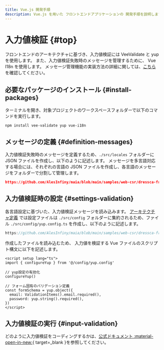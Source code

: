 ```yaml
---
title: Vue.js 開発手順
description: Vue.js を用いた フロントエンドアプリケーションの 開発手順を説明します。
---
```


# 入力値検証 {#top}

フロントエンドのアーキテクチャに基づき、入力値検証には VeeValidate と yup を使用します。
また、入力値検証失敗時のメッセージを管理するために、 Vue I18n を使用します。
メッセージ管理機能の実装方法の詳細に関しては、[こちら](./message-management.md) を確認してください。

## 必要なパッケージのインストール {#install-packages}

ターミナルを開き、対象プロジェクトのワークスペースフォルダーで以下のコマンドを実行します。

```shell
npm install vee-validate yup vue-i18n
```

## メッセージの定義 {#definition-messages}

入力値検証失敗時のメッセージを定義するため、`./src/locales` フォルダーに JSON ファイルを作成し、以下のように記述します。
メッセージを多言語対応する場合には、それぞれの言語の JSON ファイルを作成し、各言語のメッセージをフォルダーで分割して管理します。

```json title="validationTextList_jp.json"
https://github.com/AlesInfiny/maia/blob/main/samples/web-csr/dressca-frontend/consumer/src/locales/ja/validationTextList_ja.json
```

## 入力値検証時の設定 {#settings-validation}

各言語設定に基づいた、入力値検証メッセージを読み込みます。
[アーキテクチャ定義](../../../app-architecture/client-side-rendering/frontend-application/index.md#project-structure) では設定ファイルは `./src/config` フォルダーに集約されるため、ファイル `./src/config/yup.config.ts` を作成し、以下のように記述します。

```typescript title="yup.config.ts"
https://github.com/AlesInfiny/maia/blob/main/samples/web-csr/dressca-frontend/consumer/src/config/yup.config.ts
```

作成したファイルを読み込むため、 入力値を検証する Vue ファイルのスクリプト構文に以下を記述します。

```vue title="example.vue"
<script setup lang="ts">
import { configureYup } from '@/config/yup.config'

// yup設定の有効化
configureYup()

// フォーム固有のバリデーション定義
const formSchema = yup.object({
  email: ValidationItems().email.required(),
  password: yup.string().required(),
})
</script>
```

## 入力値検証の実行 {#input-validation}

どのように入力値検証をコーディングするかは、[公式ドキュメント :material-open-in-new:](https://vee-validate.logaretm.com/v4/guide/components/validation/){ target=_blank }を参照してください。
